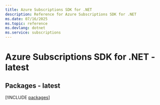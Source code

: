 ```yaml
---
title: Azure Subscriptions SDK for .NET
description: Reference for Azure Subscriptions SDK for .NET
ms.date: 07/16/2025
ms.topic: reference
ms.devlang: dotnet
ms.service: subscriptions
---
```

# Azure Subscriptions SDK for .NET - latest
## Packages - latest
[!INCLUDE [packages](subscriptions-index.md)]